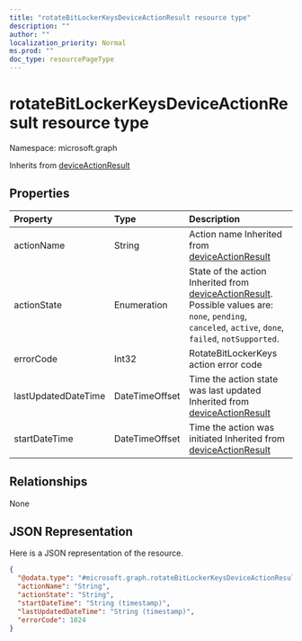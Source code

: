 ```yaml
---
title: "rotateBitLockerKeysDeviceActionResult resource type"
description: ""
author: ""
localization_priority: Normal
ms.prod: ""
doc_type: resourcePageType
---
```


# rotateBitLockerKeysDeviceActionResult resource type


Namespace: microsoft.graph




Inherits from [deviceActionResult](../resources/deviceactionresult.md)

## Properties
|Property|Type|Description|
|:---|:---|:---|
|actionName|String|Action name Inherited from [deviceActionResult](../resources/intune-devices-deviceactionresult.md)|
|actionState|Enumeration|State of the action Inherited from [deviceActionResult](../resources/intune-devices-deviceactionresult.md). Possible values are: `none`, `pending`, `canceled`, `active`, `done`, `failed`, `notSupported`.|
|errorCode|Int32|RotateBitLockerKeys action error code|
|lastUpdatedDateTime|DateTimeOffset|Time the action state was last updated Inherited from [deviceActionResult](../resources/intune-devices-deviceactionresult.md)|
|startDateTime|DateTimeOffset|Time the action was initiated Inherited from [deviceActionResult](../resources/intune-devices-deviceactionresult.md)|

## Relationships
None

## JSON Representation
Here is a JSON representation of the resource.
<!-- {
  "blockType": "resource",
  "@odata.type": "microsoft.graph.rotateBitLockerKeysDeviceActionResult"
}
-->
``` json
{
  "@odata.type": "#microsoft.graph.rotateBitLockerKeysDeviceActionResult",
  "actionName": "String",
  "actionState": "String",
  "startDateTime": "String (timestamp)",
  "lastUpdatedDateTime": "String (timestamp)",
  "errorCode": 1024
}
```


